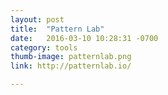 ```yaml
---
layout: post
title:  "Pattern Lab"
date:   2016-03-10 10:28:31 -0700
category: tools
thumb-image: patternlab.png
link: http://patternlab.io/

---
```

